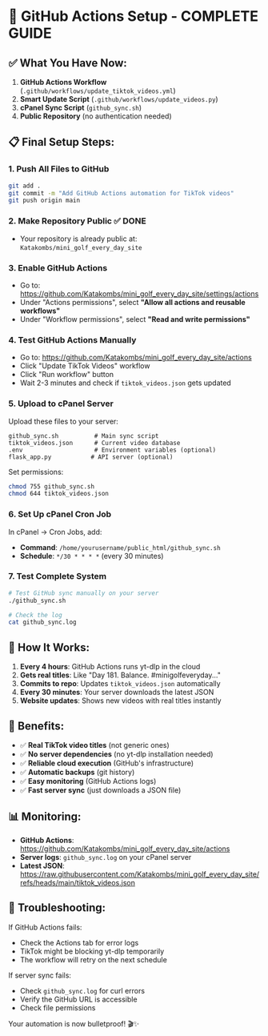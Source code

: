 # 🚀 GitHub Actions Setup - COMPLETE GUIDE

## ✅ **What You Have Now:**

1. **GitHub Actions Workflow** (`.github/workflows/update_tiktok_videos.yml`)
2. **Smart Update Script** (`.github/workflows/update_videos.py`) 
3. **cPanel Sync Script** (`github_sync.sh`)
4. **Public Repository** (no authentication needed)

## 📋 **Final Setup Steps:**

### **1. Push All Files to GitHub**

```bash
git add .
git commit -m "Add GitHub Actions automation for TikTok videos"
git push origin main
```

### **2. Make Repository Public** ✅ DONE
- Your repository is already public at: `Katakombs/mini_golf_every_day_site`

### **3. Enable GitHub Actions**
- Go to: https://github.com/Katakombs/mini_golf_every_day_site/settings/actions
- Under "Actions permissions", select **"Allow all actions and reusable workflows"**
- Under "Workflow permissions", select **"Read and write permissions"**

### **4. Test GitHub Actions Manually**
- Go to: https://github.com/Katakombs/mini_golf_every_day_site/actions
- Click "Update TikTok Videos" workflow
- Click "Run workflow" button
- Wait 2-3 minutes and check if `tiktok_videos.json` gets updated

### **5. Upload to cPanel Server**

Upload these files to your server:
```
github_sync.sh          # Main sync script
tiktok_videos.json      # Current video database  
.env                    # Environment variables (optional)
flask_app.py           # API server (optional)
```

Set permissions:
```bash
chmod 755 github_sync.sh
chmod 644 tiktok_videos.json
```

### **6. Set Up cPanel Cron Job**

In cPanel → Cron Jobs, add:
- **Command**: `/home/yourusername/public_html/github_sync.sh`
- **Schedule**: `*/30 * * * *` (every 30 minutes)

### **7. Test Complete System**

```bash
# Test GitHub sync manually on your server
./github_sync.sh

# Check the log
cat github_sync.log
```

## 🎯 **How It Works:**

1. **Every 4 hours**: GitHub Actions runs yt-dlp in the cloud
2. **Gets real titles**: Like "Day 181. Balance. #minigolfeveryday..."
3. **Commits to repo**: Updates `tiktok_videos.json` automatically
4. **Every 30 minutes**: Your server downloads the latest JSON
5. **Website updates**: Shows new videos with real titles instantly

## 🎉 **Benefits:**

- ✅ **Real TikTok video titles** (not generic ones)
- ✅ **No server dependencies** (no yt-dlp installation needed)
- ✅ **Reliable cloud execution** (GitHub's infrastructure)
- ✅ **Automatic backups** (git history)
- ✅ **Easy monitoring** (GitHub Actions logs)
- ✅ **Fast server sync** (just downloads a JSON file)

## 📊 **Monitoring:**

- **GitHub Actions**: https://github.com/Katakombs/mini_golf_every_day_site/actions
- **Server logs**: `github_sync.log` on your cPanel server
- **Latest JSON**: https://raw.githubusercontent.com/Katakombs/mini_golf_every_day_site/refs/heads/main/tiktok_videos.json

## 🚨 **Troubleshooting:**

If GitHub Actions fails:
- Check the Actions tab for error logs
- TikTok might be blocking yt-dlp temporarily
- The workflow will retry on the next schedule

If server sync fails:
- Check `github_sync.log` for curl errors
- Verify the GitHub URL is accessible
- Check file permissions

Your automation is now bulletproof! 🎬✨
